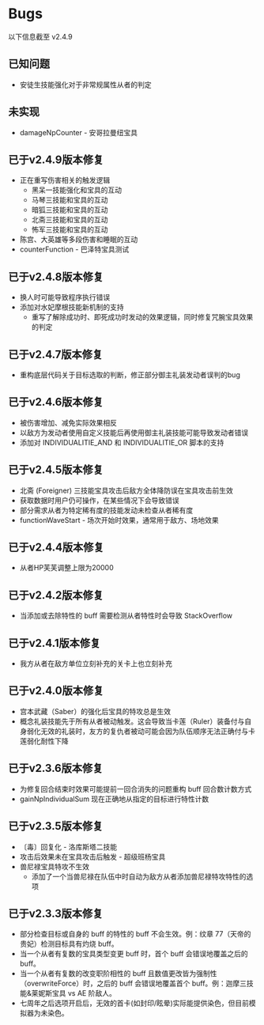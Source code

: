 # Bugs

以下信息截至 v2.4.9

## 已知问题
- 安徒生技能强化对于非常规属性从者的判定

## 未实现

- damageNpCounter - 安哥拉曼纽宝具

## 已于v2.4.9版本修复

- 正在重写伤害相关的触发逻辑
  - 黑呆一技能强化和宝具的互动
  - 马琴三技能和宝具的互动
  - 暗狐三技能和宝具的互动
  - 北斋三技能和宝具的互动
  - 怖军三技能和宝具的互动
- 陈宫、大英雄等多段伤害和睡眠的互动
- counterFunction - 巴泽特宝具测试

## 已于v2.4.8版本修复

- 换人时可能导致程序执行错误
- 添加对水妃摩根技能新机制的支持
  - 重写了解除成功时、即死成功时发动的效果逻辑，同时修复咒腕宝具效果的判定

## 已于v2.4.7版本修复

- 重构底层代码关于目标选取的判断，修正部分御主礼装发动者误判的bug

## 已于v2.4.6版本修复

- 被伤害增加、减免实际效果相反
- 以敌方为发动者使用自定义技能后再使用御主礼装技能可能导致发动者错误
- 添加对 INDIVIDUALITIE_AND 和 INDIVIDUALITIE_OR 脚本的支持

## 已于v2.4.5版本修复

- 北斋 (Foreigner) 三技能宝具攻击后敌方全体降防误在宝具攻击前生效
- 获取数据时用户仍可操作，在某些情况下会导致错误
- 部分需求从者为特定稀有度的技能发动未检查从者稀有度
- functionWaveStart - 场次开始时效果，通常用于敌方、场地效果

## 已于v2.4.4版本修复

- 从者HP芙芙调整上限为20000

## 已于v2.4.2版本修复

- 当添加或去除特性的 buff 需要检测从者特性时会导致 StackOverflow

## 已于v2.4.1版本修复

- 我方从者在敌方单位立刻补充的关卡上也立刻补充

## 已于v2.4.0版本修复

- 宫本武藏（Saber）的强化后宝具的特攻总是生效
- 概念礼装技能先于所有从者被动触发。这会导致当卡莲（Ruler）装备付与自身弱化无效的礼装时，友方的复仇者被动可能会因为队伍顺序无法正确付与卡莲弱化耐性下降

## 已于v2.3.6版本修复

- 为修复回合结束时效果可能提前一回合消失的问题重构 buff 回合数计数方式
- gainNpIndividualSum 现在正确地从指定的目标进行特性计数

## 已于v2.3.5版本修复

- 〔毒〕回复化 - 洛库斯塔二技能
- 攻击后效果未在宝具攻击后触发 - 超级班杨宝具
- 兽尼禄宝具特攻不生效
  - 添加了一个当兽尼禄在队伍中时自动为敌方从者添加兽尼禄特攻特性的选项

## 已于v2.3.3版本修复

- 部分检查目标或自身的 buff 的特性的 buff 不会生效。例：纹章 77（天帝的贵妃）检测目标具有灼烧 buff。
- 当一个从者有复数的宝具类型变更 buff 时，首个 buff 会错误地覆盖之后的 buff。
- 当一个从者有复数的改变职阶相性的 buff 且数值更改皆为强制性（overwriteForce）时，之后的 buff 会错误地覆盖首个 buff。例：迦摩三技能&莱妮斯宝具 vs
  AE 阶敌人。
- 七周年之后选项开启后，无效的首卡(如封印/眩晕)实际能提供染色，但目前模拟器为未染色。

